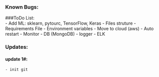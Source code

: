 ### Known Bugs:    


###ToDo List:  
	- Add ML: sklearn, pytourc, TensorFlow, Keras
	- Files struture
	- Requirements File
	- Environment variables
	- Move to cloud (aws)
	- Auto restart
	- Monitor
	- DB (MongoDB)
	- logger
	- ELK  



### Updates:
#### update 1#:  
	- init git  
	